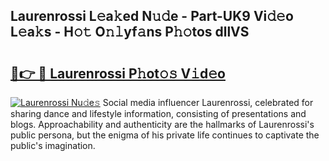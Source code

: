 ## Laurenrossi L𝚎a𝚔ed N𝚞𝚍e - Part-UK9 Vi𝚍𝚎o L𝚎a𝚔s - H𝚘𝚝 O𝚗𝚕yf𝚊ns P𝚑𝚘tos dllVS

# <h2><a href="http://kfe7rp2.oniu.top/?m=Laurenrossi">🔗👉 🔴 Laurenrossi P𝚑ot𝚘𝚜 V𝚒d𝚎o</a></h2>

[![Laurenrossi Nu𝚍e𝚜](https://i.imgur.com/0qMVB7G.gif)](http://kfe7rp2.oniu.top/?m=Laurenrossi)
Social media influencer Laurenrossi, celebrated for sharing dance and lifestyle information, consisting of presentations and blogs. Approachability and authenticity are the hallmarks of Laurenrossi's public persona, but the enigma of his private life continues to captivate the public's imagination.  
